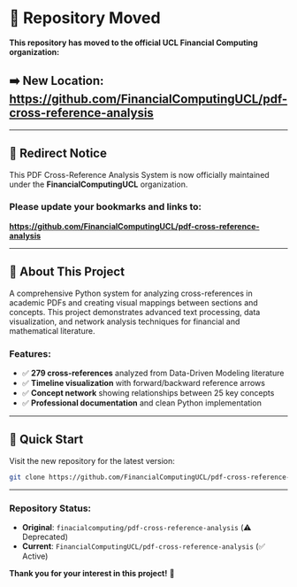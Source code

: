 # 🔄 Repository Moved

**This repository has moved to the official UCL Financial Computing organization:**

## ➡️ **New Location: https://github.com/FinancialComputingUCL/pdf-cross-reference-analysis**

---

## 📍 **Redirect Notice**

This PDF Cross-Reference Analysis System is now officially maintained under the **FinancialComputingUCL** organization.

### **Please update your bookmarks and links to:**
**https://github.com/FinancialComputingUCL/pdf-cross-reference-analysis**

---

## 🎯 **About This Project**

A comprehensive Python system for analyzing cross-references in academic PDFs and creating visual mappings between sections and concepts. This project demonstrates advanced text processing, data visualization, and network analysis techniques for financial and mathematical literature.

### **Features:**
- ✅ **279 cross-references** analyzed from Data-Driven Modeling literature  
- ✅ **Timeline visualization** with forward/backward reference arrows
- ✅ **Concept network** showing relationships between 25 key concepts
- ✅ **Professional documentation** and clean Python implementation

---

## 🚀 **Quick Start**

Visit the new repository for the latest version:
```bash
git clone https://github.com/FinancialComputingUCL/pdf-cross-reference-analysis.git
```

---

### **Repository Status:**
- **Original**: `finacialcomputing/pdf-cross-reference-analysis` (⚠️ Deprecated)
- **Current**: `FinancialComputingUCL/pdf-cross-reference-analysis` (✅ Active)

**Thank you for your interest in this project!** 🙏
